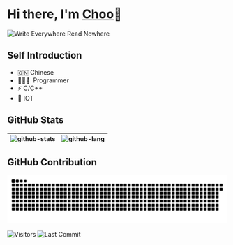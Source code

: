 # Hi there, I'm [Choo](https://ohtoai.top)👋

![Write Everywhere Read Nowhere][github-sub-title:img]  

## Self Introduction
- 🇨🇳 Chinese
- 🧑🏻‍💻 &nbsp;Programmer
- ⚡ C/C++
- 💼 IOT

## GitHub Stats

|![github-stats][github-stats:img]|![github-lang][github-lang:img]|
|---------------------------------|------------------------------------------|

## GitHub Contribution

<!-- ![ohto-ai's GitHub Activity Graph][github-activity-graph:img]   -->
<picture>
  <source media="(prefers-color-scheme: dark)" srcset="https://github.com/Ohto-Ai-Dev/res/raw/master/assets/ohto-ai/github-contribution-grid-snake-dark.svg" />
  <source media="(prefers-color-scheme: light)" srcset="https://github.com/Ohto-Ai-Dev/res/raw/master/assets/ohto-ai/github-contribution-grid-snake.svg" />
  <img alt="github-snake" src="https://github.com/Ohto-Ai-Dev/res/raw/master/assets/ohto-ai/github-contribution-grid-snake.svg" />
</picture>

![Visitors][github-vistors:badge]
![Last Commit][github-last-commit:badge]

[github-sub-title:img]: https://readme-typing-svg.herokuapp.com?font=Segoe+Script&center=true&lines=Write+Everywhere%2C;Read+Nowhere.
[github-stats:img]: https://github-readme-stats.vercel.app/api?username=ohto-ai&show_icons=true&theme=highcontrast&count_private=true&include_all_commits=true
[github-lang:img]: https://github-readme-stats.vercel.app/api/top-langs/?username=ohto-ai&layout=compact&theme=highcontrast
[github-activity-graph:img]: https://activity-graph.herokuapp.com/graph?username=ohto-ai&theme=xcode
[github-vistors:badge]: https://komarev.com/ghpvc/?username=ohto-ai&style=flat&labelColor=black&logo=github&label=PROFILE+VIEWS&color=29bf12
[github-last-commit:badge]: https://img.shields.io/github/last-commit/ohto-ai/ohto-ai?logo=markdown&label=LAST+UPDATE&color=29bf12&style=flat
